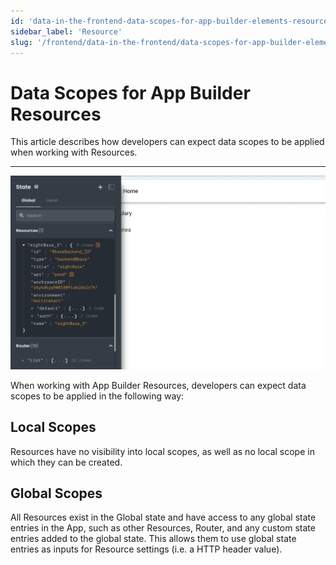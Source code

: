 ```yaml
---
id: 'data-in-the-frontend-data-scopes-for-app-builder-elements-resource'
sidebar_label: 'Resource'
slug: '/frontend/data-in-the-frontend/data-scopes-for-app-builder-elements/resource'
---
```


# Data Scopes for App Builder Resources

This article describes how developers can expect data scopes to be applied when working with Resources.
___

![App Builder Layout State](./_images/ab-data-in-the-frontend-data-scopes-for-app-builder-elements-resource-1.png)

When working with App Builder Resources, developers can expect data scopes to be applied in the following way:

## Local Scopes

Resources have no visibility into local scopes, as well as no local scope in which they can be created.

## Global Scopes

All Resources exist in the Global state and have access to any global state entries in the App, such as other Resources, Router, and any custom state entries added to the global state. This allows them to use global state entries as inputs for Resource settings (i.e. a HTTP header value).

